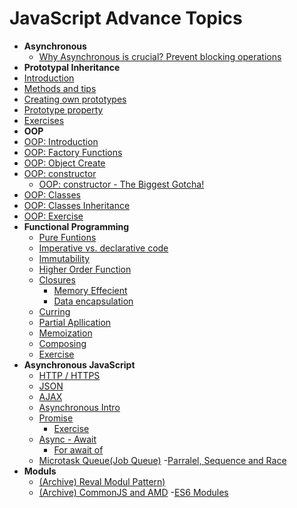 
  # JavaScript Advance Topics
  
-  **Asynchronous**
	- [Why Asynchronous is crucial? Prevent blocking operations](Async-intro.md)
-  **Prototypal Inheritance**
  - [Introduction](Prototypal-inheritance.md)
  - [Methods and tips](Prototypal-inheritance-methods.md)
  - [Creating own prototypes](Prototypal-inheritance-creating-prototypes.md)
  - [Prototype property](Prototypal-inheritance-propotype-property.md)
  - [Exercises](Prototypal-inheritance-exercise.md)
-  **OOP**
  - [OOP: Introduction](Object-oriented-programing.md)
  - [OOP: Factory Functions](Object-oriented-programing-factory-functions.md)
  - [OOP: Object Create](Object-oriented-programing-object-create.md)
  - [OOP: constructor](Object-oriented-programing-constructor.md)
    - [OOP: constructor - The Biggest Gotcha!](Object-oriented-programing-constructor-gotcha.md)
  - [OOP: Classes](Object-oriented-programing-classes.md)
  - [OOP: Classes Inheritance](Object-oriented-programing-classes-inheritance.md)
  - [OOP: Exercise](Object-oriented-programming-exercise.md)
- **Functional Programming**
  - [Pure Funtions](Functional-prog-pure-functions.md)
  - [Imperative vs. declarative code](Functional-prog-imperative-vs-delcerative.md)
  - [Immutability](Functional-prog-immutability.md)
  - [Higher Order Function](../04-Functions/Higher-order-function.md)
  - [Closures](../04-Functions/Closure.md)
    - [Memory Effecient](../04-Functions/Closure-memory.md)
    - [Data encapsulation](../04-Functions/Closure-data-encapsulation.md)
  - [Curring](../04-Functions/Curring.md)
  - [Partial Apllication](Partial-Application.md)
  - [Memoization](Memoization.md)
  - [Composing](Compose.md)
  - [Exercise](Functional-prog-exercisey.md)
- **Asynchronous JavaScript** 
  - [HTTP / HTTPS](HTTP.md)
  - [JSON](JSON.md)
  - [AJAX](AJAX.md)
  - [Asynchronous Intro](Async-intro.md)
  - [Promise](Async-promise.md)
    - [Exercise](Async-promise-exercise.md)
  - [Async - Await](Async-await.md)
    - [For await of](For-await-of.md)
  - [Microtask Queue(Job Queue)](Job-Queue.md)
  -[Parralel, Sequence and Race](Parallel,%20Sequence%20and%20Race.md)
- **Moduls** 
   - [(Archive) Reval Modul Pattern)](Module.md)
   - [(Archive) CommonJS and AMD](CommonJs.md)
   -[ES6 Modules](ES6%20Modules.md)